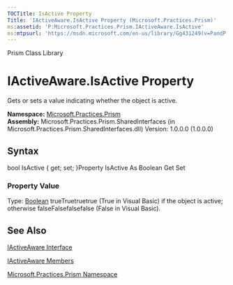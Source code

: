 ```yaml
---
TOCTitle: IsActive Property
Title: 'IActiveAware.IsActive Property (Microsoft.Practices.Prism)'
ms:assetid: 'P:Microsoft.Practices.Prism.IActiveAware.IsActive'
ms:mtpsurl: 'https://msdn.microsoft.com/en-us/library/Gg431249(v=PandP.50)'
---
```


Prism Class Library

IActiveAware.IsActive Property
==================================

Gets or sets a value indicating whether the object is active.

**Namespace:** [Microsoft.Practices.Prism](https://msdn.microsoft.com/n:microsoft.practices.prism)
**Assembly:** Microsoft.Practices.Prism.SharedInterfaces (in Microsoft.Practices.Prism.SharedInterfaces.dll) Version: 1.0.0.0 (1.0.0.0)

## Syntax


<span id="syntaxToggle"></span>bool IsActive { get; set; }Property IsActive As Boolean Get Set
### Property Value

Type: [Boolean](http://msdn2.microsoft.com/en-us/library/a28wyd50)
trueTruetruetrue (True in Visual Basic) if the object is active; otherwise falseFalsefalsefalse (False in Visual Basic).

See Also
--------


[IActiveAware Interface](https://msdn.microsoft.com/t:microsoft.practices.prism.iactiveaware)

[IActiveAware Members](https://msdn.microsoft.com/allmembers.t:microsoft.practices.prism.iactiveaware)

[Microsoft.Practices.Prism Namespace](https://msdn.microsoft.com/n:microsoft.practices.prism)
